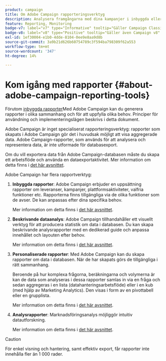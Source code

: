 ```yaml
---
product: campaign
title: Om Adobe Campaign rapporteringsverktyg
description: Analysera framgångarna med dina kampanjer i inbyggda eller anpassade rapporter
feature: Reporting, Monitoring
badge-v7: label="v7" type="Informative" tooltip="Gäller Campaign Classic v7"
badge-v8: label="v8" type="Positive" tooltip="Gäller även Campaign v8"
exl-id: 1ef30004-e1b0-4dde-8104-0ee9e8aa9d8b
source-git-commit: 3a9b21d626b60754789c3f594ba798309f62a553
workflow-type: tm+mt
source-wordcount: '347'
ht-degree: 14%

---
```


# Kom igång med rapporter {#about-adobe-campaign-reporting-tools}



Förutom [inbyggda rapporter](../../reporting/using/about-campaign-built-in-reports.md)Med Adobe Campaign kan du generera rapporter i olika sammanhang och för att uppfylla olika behov. Principer för användning och implementeringslägen beskrivs i detta dokument.

Adobe Campaign är inget specialiserat rapporteringsverktyg: rapporter som skapats i Adobe Campaign gör det i huvudsak möjligt att visa aggregerade data. Adobe Campaign-rapporter, som används för att analysera och representera data, är inte utformade för databasexport.

Om du vill exportera data från Adobe Campaign-databasen måste du skapa ett arbetsflöde och använda en dataexportaktivitet. Mer information om detta finns i [det här avsnittet](../../workflow/using/about-action-activities.md).

Adobe Campaign har flera rapportverktyg:

1. **Inbyggda rapporter**: Adobe Campaign erbjuder en uppsättning rapporter om leveranser, kampanjer, plattformsaktiviteter, valfria funktioner etc. Rapporterna finns tillgängliga via de olika funktioner som de avser. De kan anpassas efter dina specifika behov.

   Mer information om detta finns i [det här avsnittet](../../reporting/using/about-campaign-built-in-reports.md).

1. **Beskrivande dataanalys**: Adobe Campaign tillhandahåller ett visuellt verktyg för att producera statistik om data i databasen. Du kan skapa beskrivande analysrapporter med en dedikerad guide och anpassa innehållet och layouten efter behov.

   Mer information om detta finns i [det här avsnittet](../../reporting/using/about-descriptive-analysis.md).

1. **Personaliserade rapporter**: Med Adobe Campaign kan du skapa rapporter om data i databasen. När de har skapats görs de tillgängliga i rätt sammanhang.

   Beroende på hur komplexa frågorna, beräkningarna och volymerna är kan de data som analyseras i dessa rapporter samlas in via en fråga och sedan aggregeras i en lista (datahanteringsarbetsflöde) eller i en kub (med hjälp av Marketing Analytics). Den visas i form av en pivottabell eller en grupplista.

   Mer information om detta finns i [det här avsnittet](../../reporting/using/about-reports-creation-in-campaign.md).

1. **Analysrapporter**: Marknadsföringsanalys möjliggör intuitiv datautforskning.

   Mer information om detta finns i [det här avsnittet](../../reporting/using/ac-cubes.md).

>[!CAUTION]
>
>För enkel visning och hantering, samt effektiv export, får rapporter inte innehålla fler än 1 000 rader.
